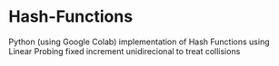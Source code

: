 # Hash-Functions
Python (using Google Colab) implementation of Hash Functions using Linear Probing fixed increment unidirecional to treat collisions
